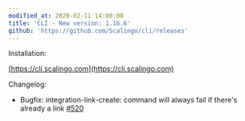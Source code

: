 ```yaml
---
modified_at: 2020-02-11 14:00:00
title: 'CLI - New version: 1.16.6'
github: 'https://github.com/Scalingo/cli/releases'
---
```


Installation:

[https://cli.scalingo.com](https://cli.scalingo.com)

Changelog:

* Bugfix: integration-link-create: command will always fail if there's already a link [#520](https://github.com/Scalingo/cli/issues/520)
